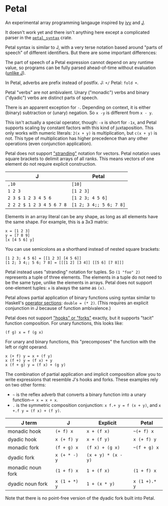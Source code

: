 # Petal

An experimental array programming langauge inspired by [ivy](https://github.com/robpike/ivy) and [J](https://www.jsoftware.com/#/README).

It doesn't work yet and there isn't anything here except a complicated parser in the [`petal_syntax`](petal_syntax/) crate.

Petal syntax is similar to J, with a very terse notation based around "parts of speech" of different identifiers. But there are some important differences:

The part of speech of a Petal expression cannot depend on any runtime value, so programs can be fully parsed ahead-of-time without evaluation ([unlike J](https://code.jsoftware.com/wiki/Vocabulary/tildem)).

In Petal, adverbs are prefix instead of postfix. J: `+/` Petal: `fold +`.

Petal "verbs" are not ambivalent. Unary ("monadic") verbs and binary ("dyadic") verbs are distinct parts of speech.

There is an apparent exception for `-`. Depending on context, it is either (binary) subtraction or (unary) negation. So `x -y` is different from `x - y`.

This isn't actually a special operator, though: `-x` is short for `-1x`, and Petal supports scaling by constant factors with this kind of juxtaposition. This only works with numeric literals: `2(x + y)` is multiplication, but `c(x + y)` is not. This type of multiplication has higher precedence than any other operations (even conjunction application).

Petal does not support ["stranding"](https://aplwiki.com/wiki/Strand_notation) notation for vectors. Petal notation uses square brackets to delimit arrays of all ranks. This means vectors of one element do not require explicit construction.

| J   | Petal |
| --- | --- |
| `,10` | `[10]` |
| `1 2 3` | `[1 2 3]` |
| `2 3 $ 1 2 3 4 5 6` | `[1 2 3; 4 5 6]` |
| `2 2 2 $ 1 2 3 4 5 6 7 8` | `[1 2; 3 4;; 5 6; 7 8]` |

Elements in an array literal can be any shape, as long as all elements have the same shape. For example, this is a 3x3 matrix:

    x = [1 2 3]
    y = [7 8 9]
    [x [4 5 6] y]

You can use semicolons as a shorthand instead of nested square brackets:

    [1 2 3; 4 5 6] = [[1 2 3] [4 5 6]]
    [1 2; 3 4;; 5 6; 7 8] = [[[1 2] [3 4]] [[5 6] [7 8]]]

Petal instead uses "stranding" notation for tuples. So `(1 "foo" 2)` represents a tuple of three elements. The elements in a tuple do not need to be the same type, unlike the elements in arrays. Petal does not support one-element tuples: `x` is always the same as `(x)`.

Petal allows partial application of binary functions using syntax similar to Haskell's [operator sections](https://wiki.haskell.org/Section_of_an_infix_operator): `double = (* 2)`. (This requires an explicit conjunction in J because of function ambivalence.)

Petal does not support ["hooks" or "forks"](https://www.jsoftware.com/help/jforc/forks_hooks_and_compound_adv.htm) exactly, but it supports "tacit" function composition. For unary functions, this looks like:

    (f g) x = f (g x)

For unary and binary functions, this "precomposes" the function with the left or right operand.

    x (+ f) y = x + (f y)
    x (f +) y = (f x) + y
    x (f + g) y = (f x) + (g y)

The combination of partial application and implicit composition allow you to write expressions that resemble J's hooks and forks. These examples rely on two other forms:

- `~` is the reflex adverb that converts a binary function into a unary function`~+ x = x + x`.
- `.` is the symmetric composition conjunction: `x f.+ y = f (x + y)`, and `x +.f y = (f x) + (f y)`.

| J term | J   | Explicit | Petal |
| ------ | --- | ---------- | --- |
| monadic hook | `(+ f) x` | `x + (f x)` | `~(+ f) x` |
| dyadic hook | `x (+ f) y` | `x + (f y)` | `x (+ f) y` |
| monadic fork | `(f + g) x` | `(f x) + (g x)` | `~(f + g) x` |
| dyadic fork | `x (+ * -) y` | `(x + y) * (x - y)` | |
| monadic noun fork | `(1 + f) x` | `1 + (f x)` | `(1 + f) x` |
| dyadic noun fork | `x (1 + *) y` | `1 + (x * y)` | `x (1 +).* y` |

Note that there is no point-free version of the dyadic fork built into Petal.
